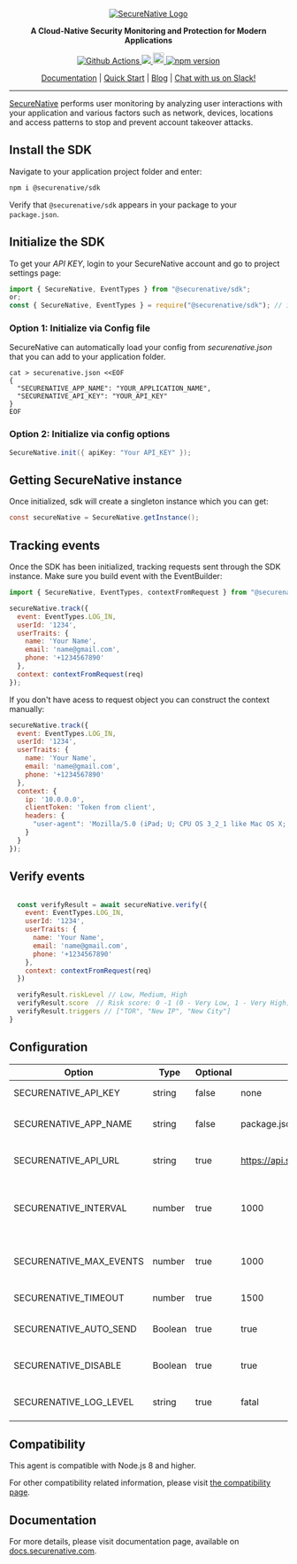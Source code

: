<p align="center">
  <a href="https://www.securenative.com"><img src="https://user-images.githubusercontent.com/45174009/77826512-f023ed80-7120-11ea-80e0-58aacde0a84e.png" alt="SecureNative Logo"/></a>
</p>

<p align="center">
  <b>A Cloud-Native Security Monitoring and Protection for Modern Applications</b>
</p>
<p align="center">
  <a href="https://github.com/securenative/securenative-node">
    <img alt="Github Actions" src="https://github.com/securenative/securenative-node/workflows/Build/badge.svg">
  </a>
  <a href="https://codecov.io/gh/securenative/securenative-node">
    <img src="https://codecov.io/gh/securenative/securenative-node/branch/master/graph/badge.svg" />
  </a>
  <a href="https://badge.fury.io/js/%40securenative%2Fsdk">
    <img src="https://badge.fury.io/js/%40securenative%2Fsdk.svg" alt="npm version" height="20">
  </a>
  <a href="https://github.com/semantic-release/semantic-release">
    <img src="https://img.shields.io/badge/%20%20%F0%9F%93%A6%F0%9F%9A%80-semantic--release-e10079.svg" alt="npm version">
  </a>
</p>
<p align="center">
  <a href="https://docs.securenative.com">Documentation</a> |
  <a href="https://docs.securenative.com/quick-start">Quick Start</a> |
  <a href="https://blog.securenative.com">Blog</a> |
  <a href="">Chat with us on Slack!</a>
</p>
<hr/>

[SecureNative](https://www.securenative.com/) performs user monitoring by analyzing user interactions with your application and various factors such as network, devices, locations and access patterns to stop and prevent account takeover attacks.

## Install the SDK

Navigate to your application project folder and enter:

```bash
npm i @securenative/sdk
```

Verify that `@securenative/sdk` appears in your package to your `package.json`.

## Initialize the SDK

To get your *API KEY*, login to your SecureNative account and go to project settings page:

```js
import { SecureNative, EventTypes } from "@securenative/sdk";
or;
const { SecureNative, EventTypes } = require("@securenative/sdk"); // if your using ES5
``` 

### Option 1: Initialize via Config file
SecureNative can automatically load your config from *securenative.json* that you can add to your application folder.

```shell script
cat > securenative.json <<EOF
{
  "SECURENATIVE_APP_NAME": "YOUR_APPLICATION_NAME",
  "SECURENATIVE_API_KEY": "YOUR_API_KEY"
}
EOF
```

### Option 2: Initialize via config options

```java
SecureNative.init({ apiKey: "Your API_KEY" });
```

## Getting SecureNative instance
Once initialized, sdk will create a singleton instance which you can get: 
```java
const secureNative = SecureNative.getInstance();
```

## Tracking events

Once the SDK has been initialized, tracking requests sent through the SDK
instance. Make sure you build event with the EventBuilder:


```js
import { SecureNative, EventTypes, contextFromRequest } from "@securenative/sdk";

secureNative.track({
  event: EventTypes.LOG_IN,
  userId: '1234',
  userTraits: {
    name: 'Your Name',
    email: 'name@gmail.com',
    phone: '+1234567890'
  },
  context: contextFromRequest(req)
});
``` 

If you don't have acess to request object you can construct the context manually:

```js
secureNative.track({
  event: EventTypes.LOG_IN,
  userId: '1234',
  userTraits: {
    name: 'Your Name',
    email: 'name@gmail.com',
    phone: '+1234567890'
  },
  context: {
    ip: '10.0.0.0',
    clientToken: 'Token from client',
    headers: {
      "user-agent": 'Mozilla/5.0 (iPad; U; CPU OS 3_2_1 like Mac OS X; en-us) AppleWebKit/531.21.10 (KHTML, like Gecko) Mobile/7B405"'
    }
  }
});
``` 

## Verify events
```js

  const verifyResult = await secureNative.verify({
    event: EventTypes.LOG_IN,
    userId: '1234',
    userTraits: {
      name: 'Your Name',
      email: 'name@gmail.com',
      phone: '+1234567890'
    },
    context: contextFromRequest(req)
  })

  verifyResult.riskLevel // Low, Medium, High
  verifyResult.score  // Risk score: 0 -1 (0 - Very Low, 1 - Very High)
  verifyResult.triggers // ["TOR", "New IP", "New City"]
}
```

## Configuration

| Option                          | Type    | Optional | Default Value                             | Description                                       |
| ------------------------------- | ------- | -------- | ----------------------------------------- | ------------------------------------------------- |
| SECURENATIVE_API_KEY            | string  | false    | none                                      | SecureNative api key                              |
| SECURENATIVE_APP_NAME           | string  | false    | package.json                              | Name of application source                        |
| SECURENATIVE_API_URL            | string  | true     | https://api.securenative.com/v1/collector | Default api base address                          |
| SECURENATIVE_INTERVAL           | number  | true     | 1000                                      | Default interval for SDK to try to persist events |                |
| SECURENATIVE_MAX_EVENTS         | number  | true     | 1000                                      | Max in-memory events queue                        |
| SECURENATIVE_TIMEOUT            | number  | true     | 1500                                      | API call timeout in ms                            |
| SECURENATIVE_AUTO_SEND          | Boolean | true     | true                                      | Should api auto send the events                   |
| SECURENATIVE_DISABLE            | Boolean | true     | true                                      | Allow to disable agent functionality              |
| SECURENATIVE_LOG_LEVEL          | string | true     | fatal                                     | Displays debug info to stdout                     |

## Compatibility

This agent is compatible with Node.js 8 and higher.

For other compatibility related information, please visit [the compatibility page](https://docs.securenative.com/nodejs/compatibility/).

## Documentation

For more details, please visit documentation page, available on [docs.securenative.com](https://docs.securenative.com/agent/nodejs).
